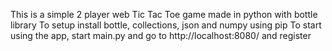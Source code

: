 This is a simple 2 player web Tic Tac Toe game made in python with bottle library
To setup install bottle, collections, json and numpy using pip
To start using the app, start main.py and go to http://localhost:8080/ and register
